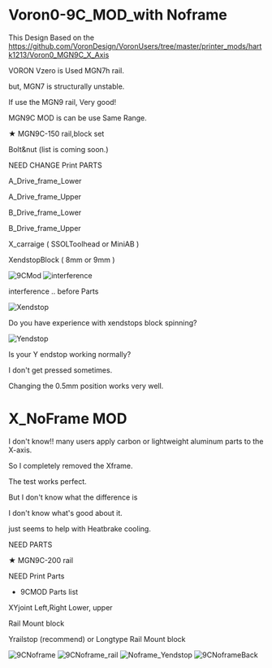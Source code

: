 # Voron0-9C_MOD_with Noframe

This Design Based on the https://github.com/VoronDesign/VoronUsers/tree/master/printer_mods/hartk1213/Voron0_MGN9C_X_Axis

VORON Vzero is Used MGN7h rail.

but, MGN7 is structurally unstable.

If use the MGN9 rail, Very good!

MGN9C MOD is can be use Same Range.


★ MGN9C-150 rail,block set 

Bolt&nut (list is coming soon.)


NEED CHANGE Print PARTS

A_Drive_frame_Lower

A_Drive_frame_Upper

B_Drive_frame_Lower

B_Drive_frame_Upper

X_carraige ( SSOLToolhead or MiniAB  )

XendstopBlock ( 8mm or 9mm ) 



![9CMod](https://user-images.githubusercontent.com/110684743/186080570-d04e56a4-693f-4233-96ea-2dd116df590c.png)
![interference](https://user-images.githubusercontent.com/110684743/186080599-963dbbc7-2f46-48bb-abe9-ebf46eab0265.png)

interference .. before Parts

![Xendstop](https://user-images.githubusercontent.com/110684743/186081410-5b122ed9-713b-4b32-a0e7-d5b3526e20a6.png)

Do you have experience with xendstops block spinning?

![Yendstop](https://user-images.githubusercontent.com/110684743/186082592-5def8376-695a-4ce9-a3df-d4c40d33a329.png)

Is your Y endstop working normally?

I don't get pressed sometimes.

Changing the 0.5mm position works very well.



# X_NoFrame MOD

I don't know!!
many users apply carbon or lightweight aluminum parts to the X-axis.

So I completely removed the Xframe.

The test works perfect.

But I don't know what the difference is

I don't know what's good about it.

just seems to help with Heatbrake cooling.


NEED PARTS 

★ MGN9C-200 rail

NEED Print Parts

+ 9CMOD Parts list

XYjoint Left,Right Lower, upper

Rail Mount block

Yrailstop (recommend) or Longtype Rail Mount block

![9CNoframe](https://user-images.githubusercontent.com/110684743/186082443-c44c50c1-6e98-4138-8e01-943d5266043d.png)
![9CNoframe_rail](https://user-images.githubusercontent.com/110684743/186082450-a614de4c-9b65-4f50-8f64-14942d59db8b.png)
![Noframe_Yendstop](https://user-images.githubusercontent.com/110684743/186082462-895dd6c8-2e73-4440-8caa-c0e073c5c096.png)
![9CNoframeBack](https://user-images.githubusercontent.com/110684743/186082557-d0d05c87-39c4-41be-9fb3-2979cb9de287.png)



